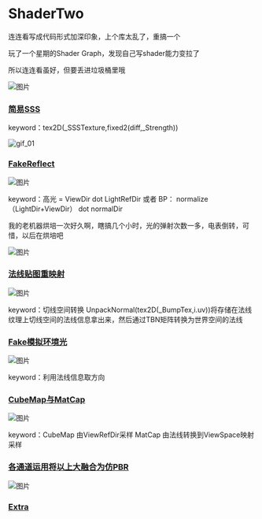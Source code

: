 # ShaderTwo

连连看写成代码形式加深印象，上个库太乱了，重搞一个

玩了一个星期的Shader Graph，发现自己写shader能力变拉了

所以连连看虽好，但要丢进垃圾桶里哦

![图片](https://user-images.githubusercontent.com/50166070/159422407-f43d457b-81f6-4664-93cf-10feeea81481.png)


### [简易SSS](https://github.com/oneputatoT/ShaderTwo/tree/main/Assets/Shader/Lesson04)

keyword：tex2D(_SSSTexture,fixed2(diff,_Strength))


![gif_01](https://user-images.githubusercontent.com/50166070/160222290-b4ce87c8-340e-4657-93c5-3edcdf690368.gif)


### [FakeReflect](https://github.com/oneputatoT/ShaderTwo/tree/main/Assets/Shader/Lesson06)

![图片](https://user-images.githubusercontent.com/50166070/160222130-44dc11cf-11a3-4a00-99e6-ed1e27b6b781.png)

keyword：高光 = ViewDir dot LightRefDir     或者       BP：   normalize（LightDir+ViewDir） dot normalDir


我的老机器烘培一次好久啊，瞎搞几个小时，光的弹射次数一多，电表倒转，可惜，以后在烘培吧

![图片](https://user-images.githubusercontent.com/50166070/160242111-63f4b5c5-67f3-4e8f-a74f-cf4297f3bb41.png)

### [法线贴图重映射](https://github.com/oneputatoT/ShaderTwo/tree/main/Assets/Shader/Lesson08)

![图片](https://user-images.githubusercontent.com/50166070/160747167-c5cd6c84-019d-41a3-a625-db095b85b2ea.png)

keyword：切线空间转换       UnpackNormal(tex2D(_BumpTex,i.uv))将存储在法线纹理上切线空间的法线信息拿出来，然后通过TBN矩阵转换为世界空间的法线

### [Fake模拟环境光](https://github.com/oneputatoT/ShaderTwo/tree/main/Assets/Shader/Lesson7)

![图片](https://user-images.githubusercontent.com/50166070/160747344-c60a773f-3535-453a-96c0-fcdadc7da590.png)

keyword：利用法线信息取方向

### [CubeMap与MatCap](https://github.com/oneputatoT/ShaderTwo/tree/main/Assets/Shader/Lesson9)

![图片](https://user-images.githubusercontent.com/50166070/160747487-a1ba953d-c923-42a0-ad3c-b364bfdcfcd1.png)

keyword：CubeMap 由ViewRefDir采样
         MatCap 由法线转换到ViewSpace映射采样

### [各通道运用将以上大融合为仿PBR](https://github.com/oneputatoT/ShaderTwo/tree/main/Assets/Shader/Lesson10)

![图片](https://user-images.githubusercontent.com/50166070/160747627-7b17fd4c-0eb0-4266-b23c-d51cc0c0e448.png)


### [Extra](https://github.com/oneputatoT/ShaderTwo/tree/main/Assets/Shader/Extra)
